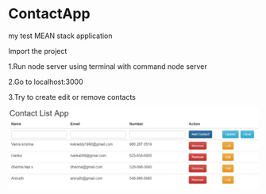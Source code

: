 # ContactApp
my test MEAN stack application

Import the project

1.Run node server using terminal with command node server

2.Go to localhost:3000

3.Try to create edit or remove contacts


![alt tag](https://github.com/codevarz/ContactApp/blob/master/Capture.JPG)

